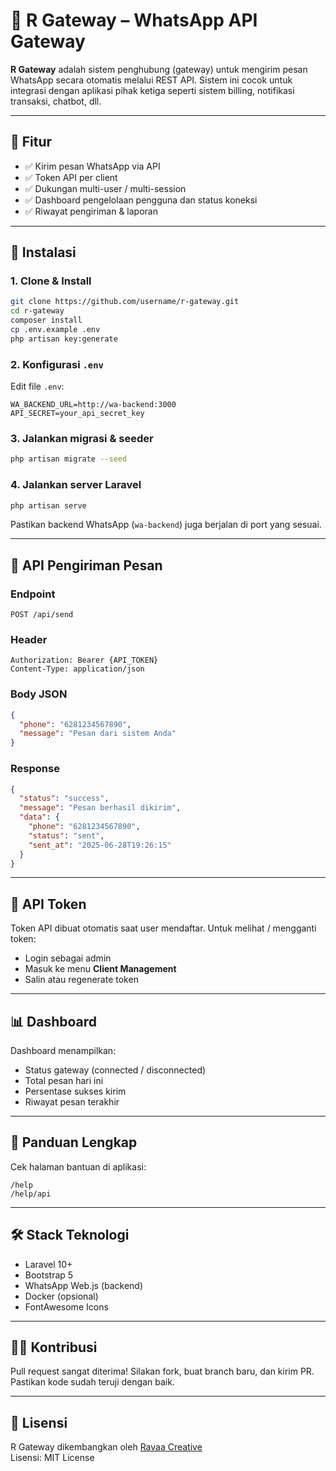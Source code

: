 
# 📡 R Gateway – WhatsApp API Gateway

**R Gateway** adalah sistem penghubung (gateway) untuk mengirim pesan WhatsApp secara otomatis melalui REST API. Sistem ini cocok untuk integrasi dengan aplikasi pihak ketiga seperti sistem billing, notifikasi transaksi, chatbot, dll.

---

## 🚀 Fitur

- ✅ Kirim pesan WhatsApp via API
- ✅ Token API per client
- ✅ Dukungan multi-user / multi-session
- ✅ Dashboard pengelolaan pengguna dan status koneksi
- ✅ Riwayat pengiriman & laporan

---

## 🔧 Instalasi

### 1. Clone & Install
```bash
git clone https://github.com/username/r-gateway.git
cd r-gateway
composer install
cp .env.example .env
php artisan key:generate
```

### 2. Konfigurasi `.env`
Edit file `.env`:

```env
WA_BACKEND_URL=http://wa-backend:3000
API_SECRET=your_api_secret_key
```

### 3. Jalankan migrasi & seeder
```bash
php artisan migrate --seed
```

### 4. Jalankan server Laravel
```bash
php artisan serve
```

Pastikan backend WhatsApp (`wa-backend`) juga berjalan di port yang sesuai.

---

## 🧪 API Pengiriman Pesan

### Endpoint
```
POST /api/send
```

### Header
```http
Authorization: Bearer {API_TOKEN}
Content-Type: application/json
```

### Body JSON
```json
{
  "phone": "6281234567890",
  "message": "Pesan dari sistem Anda"
}
```

### Response
```json
{
  "status": "success",
  "message": "Pesan berhasil dikirim",
  "data": {
    "phone": "6281234567890",
    "status": "sent",
    "sent_at": "2025-06-28T19:26:15"
  }
}
```

---

## 🔑 API Token

Token API dibuat otomatis saat user mendaftar. Untuk melihat / mengganti token:
- Login sebagai admin
- Masuk ke menu **Client Management**
- Salin atau regenerate token

---

## 📊 Dashboard

Dashboard menampilkan:
- Status gateway (connected / disconnected)
- Total pesan hari ini
- Persentase sukses kirim
- Riwayat pesan terakhir

---

## 📘 Panduan Lengkap

Cek halaman bantuan di aplikasi:
```
/help
/help/api
```

---

## 🛠 Stack Teknologi

- Laravel 10+
- Bootstrap 5
- WhatsApp Web.js (backend)
- Docker (opsional)
- FontAwesome Icons

---

## 🧑‍💻 Kontribusi

Pull request sangat diterima! Silakan fork, buat branch baru, dan kirim PR. Pastikan kode sudah teruji dengan baik.

---

## 📄 Lisensi

R Gateway dikembangkan oleh [Ravaa Creative](https://ravaa.my.id)  
Lisensi: MIT License

